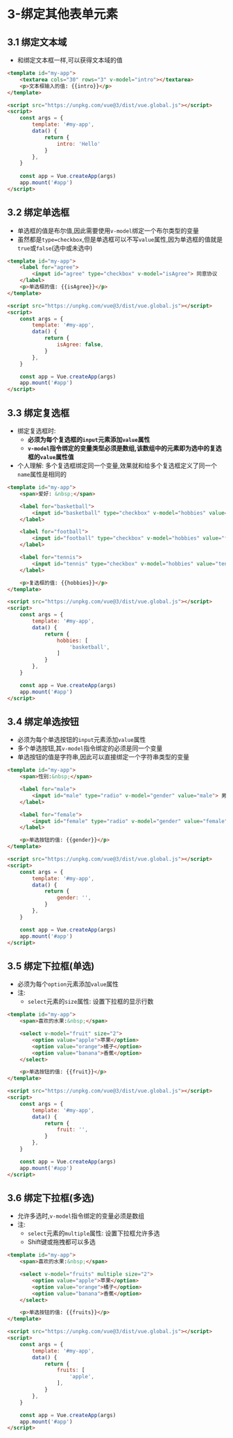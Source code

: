 # 3-绑定其他表单元素

## 3.1 绑定文本域

- 和绑定文本框一样,可以获得文本域的值

```html
<template id="my-app">
    <textarea cols="30" rows="3" v-model="intro"></textarea>
    <p>文本框输入的值: {{intro}}</p>
</template>

<script src="https://unpkg.com/vue@3/dist/vue.global.js"></script>
<script>
    const args = {
        template: '#my-app',
        data() {
            return {
                intro: 'Hello'
            }
        },
    }
    
    const app = Vue.createApp(args)
    app.mount('#app')
</script>
```

## 3.2 绑定单选框

- 单选框的值是布尔值,因此需要使用`v-model`绑定一个布尔类型的变量
- 虽然都是`type=checkbox`,但是单选框可以不写`value`属性,因为单选框的值就是`true`或`false`(选中或未选中)

```html
<template id="my-app">
    <label for="agree">
        <input id="agree" type="checkbox" v-model="isAgree"> 同意协议
    </label>
    <p>单选框的值: {{isAgree}}</p>
</template>

<script src="https://unpkg.com/vue@3/dist/vue.global.js"></script>
<script>
    const args = {
        template: '#my-app',
        data() {
            return {
                isAgree: false,
            }
        },
    }

    const app = Vue.createApp(args)
    app.mount('#app')
</script>
```

## 3.3 绑定复选框

- 绑定复选框时:
  - **必须为每个复选框的`input`元素添加`value`属性**
  - **`v-model`指令绑定的变量类型必须是数组,该数组中的元素即为选中的复选框的`value`属性值**
- 个人理解: 多个复选框绑定同一个变量,效果就和给多个复选框定义了同一个`name`属性是相同的

```html
<template id="my-app">
    <span>爱好: &nbsp;</span>

    <label for="basketball">
        <input id="basketball" type="checkbox" v-model="hobbies" value="basketball"> 篮球
    </label>

    <label for="football">
        <input id="football" type="checkbox" v-model="hobbies" value="football"> 足球
    </label>

    <label for="tennis">
        <input id="tennis" type="checkbox" v-model="hobbies" value="tennis"> 网球
    </label>

    <p>复选框的值: {{hobbies}}</p>
</template>

<script src="https://unpkg.com/vue@3/dist/vue.global.js"></script>
<script>
    const args = {
        template: '#my-app',
        data() {
            return {
                hobbies: [
                    'basketball',
                ]
            }
        },
    }

    const app = Vue.createApp(args)
    app.mount('#app')
</script>
```

## 3.4 绑定单选按钮

- 必须为每个单选按钮的`input`元素添加`value`属性
- 多个单选按钮,其`v-model`指令绑定的必须是同一个变量
- 单选按钮的值是字符串,因此可以直接绑定一个字符串类型的变量

```html
<template id="my-app">
    <span>性别:&nbsp;</span>

    <label for="male">
        <input id="male" type="radio" v-model="gender" value="male"> 男性
    </label>

    <label for="female">
        <input id="female" type="radio" v-model="gender" value="female"> 女性
    </label>

    <p>单选按钮的值: {{gender}}</p>
</template>

<script src="https://unpkg.com/vue@3/dist/vue.global.js"></script>
<script>
    const args = {
        template: '#my-app',
        data() {
            return {
                gender: '',
            }
        },
    }

    const app = Vue.createApp(args)
    app.mount('#app')
</script>
```

## 3.5 绑定下拉框(单选)

- 必须为每个`option`元素添加`value`属性
- 注: 
  - `select`元素的`size`属性: 设置下拉框的显示行数

```html
<template id="my-app">
    <span>喜欢的水果:&nbsp;</span>

    <select v-model="fruit" size="2">
        <option value="apple">苹果</option>
        <option value="orange">橘子</option>
        <option value="banana">香蕉</option>
    </select>

    <p>单选按钮的值: {{fruit}}</p>
</template>

<script src="https://unpkg.com/vue@3/dist/vue.global.js"></script>
<script>
    const args = {
        template: '#my-app',
        data() {
            return {
                fruit: '',
            }
        },
    }

    const app = Vue.createApp(args)
    app.mount('#app')
</script>
```

## 3.6 绑定下拉框(多选)

- 允许多选时,`v-model`指令绑定的变量必须是数组
- 注: 
  - `select`元素的`multiple`属性: 设置下拉框允许多选
  - Shift键或拖拽都可以多选

```html
<template id="my-app">
    <span>喜欢的水果:&nbsp;</span>

    <select v-model="fruits" multiple size="2">
        <option value="apple">苹果</option>
        <option value="orange">橘子</option>
        <option value="banana">香蕉</option>
    </select>

    <p>单选按钮的值: {{fruits}}</p>
</template>

<script src="https://unpkg.com/vue@3/dist/vue.global.js"></script>
<script>
    const args = {
        template: '#my-app',
        data() {
            return {
                fruits: [
                    'apple',
                ],
            }
        },
    }

    const app = Vue.createApp(args)
    app.mount('#app')
</script>
```